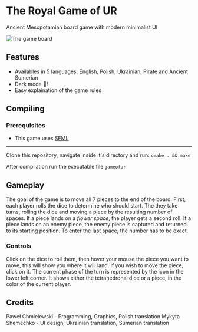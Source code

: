 # The Royal Game of UR 
Ancient Mesopotamian board game with modern minimalist UI

![The game board](https://github.com/Pobulus/ur/assets/32367046/2120d29b-6f58-4e1a-b4f0-f71b6bc404db)
## Features
- Availables in 5 languages: English, Polish, Ukrainian, Pirate and Ancient Sumerian
- Dark mode 🌙!
- Easy explaination of the game rules
## Compiling
### Prerequisites
- This game uses [SFML](https://www.sfml-dev.org/tutorials/2.6/start-linux.php)
---
Clone this repository, navigate inside it's directory and run:
`cmake . && make`

After compilation run the executable file `gameofur`

## Gameplay
The goal of the game is to move all 7 pieces to the end of the board. 
First, each player rolls the dice to determine who should start. 
The they take turns, rolling the dice and moving a piece by the resulting number of spaces. 
If a piece lands on a _flower space_, the player gets a second roll.
If a piece lands on an enemy piece, the enemy piece is captured and returned to its starting position. 
To enter the last space, the number has to be exact.
### Controls
Click on the dice to roll them, then hover your mouse the piece you want to move, this will show you where it will land. If you wish to move the piece, click on it.
The current phase of the turn is represented by the icon in the lower left corner. It shows either the tetrahedronal dice or a piece, in the color of the current player. 


## Credits
Paweł Chmielewski - Programming, Graphics, Polish translation 
Mykyta Shemechko - UI design, Ukrainian translation, Sumerian translation
